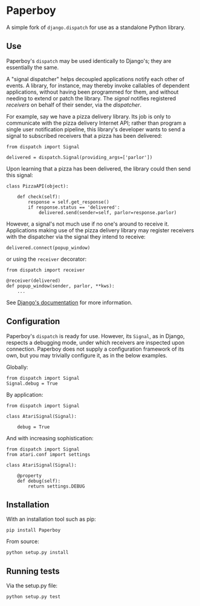 Paperboy
========

A simple fork of `django.dispatch` for use as a standalone Python library.


Use
---

Paperboy's `dispatch` may be used identically to Django's; they are essentially
the same.

A "signal dispatcher" helps decoupled applications notify each other of events.
A library, for instance, may thereby invoke callables of dependent applications,
without having been programmed for them, and without needing to extend or patch
the library. The *signal* notifies registered *receivers* on behalf of their
sender, via the *dispatcher*.

For example, say we have a pizza delivery library. Its job is only to
communicate with the pizza delivery Internet API; rather than program a single
user notification pipeline, this library's developer wants to send a signal to
subscribed receivers that a pizza has been delivered:

    from dispatch import Signal

    delivered = dispatch.Signal(providing_args=['parlor'])

Upon learning that a pizza has been delivered, the library could then send this
signal:

    class PizzaAPI(object):

        def check(self):
            response = self.get_response()
            if response.status == 'delivered':
                delivered.send(sender=self, parlor=response.parlor)

However, a signal's not much use if no one's around to receive it. Applications
making use of the pizza delivery library may register receivers with the
dispatcher via the signal they intend to receive:

    delivered.connect(popup_window)

or using the `receiver` decorator:

    from dispatch import receiver

    @receiver(delivered)
    def popup_window(sender, parlor, **kws):
        ...

See [Django's documentation](http://docs.djangoproject.com/en/1.6/topics/signals/) for more information.


Configuration
-------------

Paperboy's `dispatch` is ready for use. However, its `Signal`, as in Django,
respects a debugging mode, under which receivers are inspected upon connection.
Paperboy does not supply a configuration framework of its own, but you may
trivially configure it, as in the below examples.

Globally:

    from dispatch import Signal
    Signal.debug = True

By application:

    from dispatch import Signal
    
    class AtariSignal(Signal):

        debug = True

And with increasing sophistication:

    from dispatch import Signal
    from atari.conf import settings
    
    class AtariSignal(Signal):

        @property
        def debug(self):
            return settings.DEBUG


Installation
------------

With an installation tool such as pip:

    pip install Paperboy

From source:

    python setup.py install


Running tests
-------------

Via the setup.py file:

    python setup.py test
